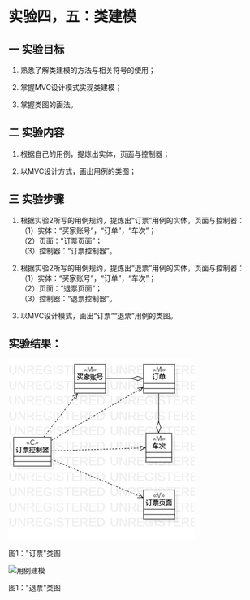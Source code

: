 # 实验四，五：类建模
## 一 实验目标
1. 熟悉了解类建模的方法与相关符号的使用；

2. 掌握MVC设计模式实现类建模；

3. 掌握类图的画法。

## 二 实验内容
1. 根据自己的用例，提炼出实体，页面与控制器；  

2. 以MVC设计方式，画出用例的类图；  


## 三 实验步骤
1. 根据实验2所写的用例规约，提炼出“订票”用例的实体，页面与控制器：  
   （1）实体：“买家账号”，“订单”，“车次”；  
   （2）页面：“订票页面”；  
   （3）控制器：“订票控制器”。  

1. 根据实验2所写的用例规约，提炼出“退票”用例的实体，页面与控制器：   
   （1）实体：“买家账号”，“订单”，“车次”；  
   （2）页面：“退票页面”；   
   （3）控制器：“退票控制器”。   

3. 以MVC设计模式，画出“订票”“退票”用例的类图。   



## 实验结果：
![用例建模](./ticket_booking_ClassDiagram.jpg)  

图1："订票"类图

![用例建模](./ticket_rfund_ClassDiagram.jpg)  

图1："退票"类图



 

 
 


